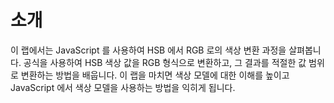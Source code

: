 # 소개

이 랩에서는 JavaScript 를 사용하여 HSB 에서 RGB 로의 색상 변환 과정을 살펴봅니다. 공식을 사용하여 HSB 색상 값을 RGB 형식으로 변환하고, 그 결과를 적절한 값 범위로 변환하는 방법을 배웁니다. 이 랩을 마치면 색상 모델에 대한 이해를 높이고 JavaScript 에서 색상 모델을 사용하는 방법을 익히게 됩니다.
